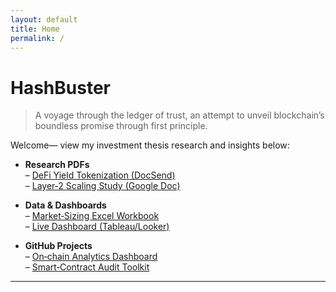 ```yaml
---
layout: default
title: Home
permalink: /
---
```


# HashBuster

> A voyage through the ledger of trust, an attempt to unveil blockchain’s boundless promise through first principle.

Welcome— view my investment thesis research and insights below:

- **Research PDFs**  
  – [DeFi Yield Tokenization (DocSend)](https://docsend.com/view/…)  
  – [Layer‑2 Scaling Study (Google Doc)](https://docs.google.com/…)

- **Data & Dashboards**  
  – [Market‑Sizing Excel Workbook](https://yourdomain.com/files/market-sizing.xlsx)  
  – [Live Dashboard (Tableau/Looker)](https://lookerstudio.google.com/…)

- **GitHub Projects**  
  – [On‑chain Analytics Dashboard](https://github.com/chainception/onchain-dashboard)  
  – [Smart‑Contract Audit Toolkit](https://github.com/chainception/audit-toolkit)

---
<!--
*Last updated: {{ site.time | date: "%B %-d, %Y" }}*
-->
